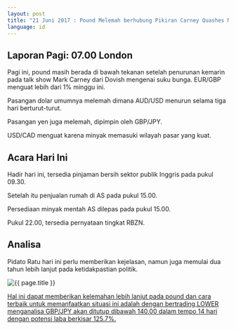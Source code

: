 ```yaml
---
layout: post
title: "21 Juni 2017 : Pound Melemah berhubung Pikiran Carney Quashes Mengenai Kenaikan Suku Bunga"
language: id
---
```

## Laporan Pagi: 07.00 London

Pagi ini, pound masih berada di bawah tekanan setelah penurunan kemarin pada talk show Mark Carney dari Dovish mengenai suku bunga. EUR/GBP menguat lebih dari 1% minggu ini.

Pasangan dolar umumnya melemah dimana AUD/USD menurun selama tiga hari berturut-turut.

Pasangan yen juga melemah, dipimpin oleh GBP/JPY.

USD/CAD menguat karena minyak memasuki wilayah pasar yang kuat.

## Acara Hari Ini

Hadir hari ini, tersedia pinjaman bersih sektor publik Inggris pada pukul 09.30.

Setelah itu penjualan rumah di AS pada pukul 15.00.

Persediaan minyak mentah AS dilepas pada pukul 15.00.

Pukul 22.00, tersedia pernyataan tingkat RBZN.

## Analisa

Pidato Ratu hari ini perlu memberikan kejelasan, namun juga memulai dua tahun lebih lanjut pada ketidakpastian politik.

<img src="{{ site.url }}/images/id-21-jun-17.png" alt="{{ page.title }}" title="{{ page.title }}">

<a href="%LINK%%?currency=USD& market=forex&underlying=frxGBPJPY&formname=higherlower&duration_amount=14&duration_units=d&amount=10&amount_type=payout&expiry_type=duration&barrier=140" target="_blank">Hal ini dapat memberikan kelemahan lebih lanjut pada pound dan cara terbaik untuk memanfaatkan situasi ini adalah dengan bertrading LOWER menganalisa GBP/JPY akan ditutup dibawah 140.00 dalam tempo 14 hari dengan potensi laba berkisar 125.7%.</a>